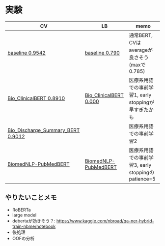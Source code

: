 # 実験

|CV|LB|memo|
|--|--|--|
|[baseline 0.9542]|[baseline 0.790]|通常BERT, CVはaverageが良さそう(maxで0.785)|
|[Bio_ClinicalBERT 0.8910]|[Bio_ClinicalBERT 0.000]|医療系用語での事前学習1, early stoppingが早すぎたかも|
|[Bio_Discharge_Summary_BERT 0.9012]||医療系用語での事前学習2|
|[BiomedNLP-PubMedBERT ]|[BiomedNLP-PubMedBERT ]|医療系用語での事前学習3, early stoppingのpatience=5|

[baseline 0.9542]:https://www.kaggle.com/takamichitoda/nbme-train-transformer-on-tpu?scriptVersionId=87207206
[baseline 0.790]:https://www.kaggle.com/takamichitoda/nbme-infer-transformer-on-gpu?scriptVersionId=87259061
[Bio_ClinicalBERT 0.8910]:https://www.kaggle.com/takamichitoda/nbme-train-transformer-on-tpu?scriptVersionId=87261640
[Bio_ClinicalBERT 0.000]:https://www.kaggle.com/takamichitoda/nbme-infer-transformer-on-gpu?scriptVersionId=87264263
[Bio_Discharge_Summary_BERT 0.9012]:https://www.kaggle.com/takamichitoda/nbme-train-transformer-on-tpu?scriptVersionId=87265088

[BiomedNLP-PubMedBERT ]:xxx
[BiomedNLP-PubMedBERT ]:xxx

## やりたいことメモ
- RoBERTa
- large model
- debertaが効きそう？: https://www.kaggle.com/nbroad/qa-ner-hybrid-train-nbme/notebook
- 後処理
- OOFの分析
